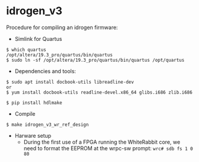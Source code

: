idrogen_v3
==========


Procedure for compiling an idrogen firmware:

- Simlink for Quartus 
```$ export LM_LICENSE_FILE=  ...  
$ which quartus  
/opt/altera/19.3_pro/quartus/bin/quartus
$ sudo ln -sf /opt/altera/19.3_pro/quartus/bin/quartus /opt/quartus
```

- Dependencies and tools:
```
$ sudo apt install docbook-utils libreadline-dev
or
$ yum install docbook-utils readline-devel.x86_64 glibs.i686 zlib.i686

$ pip install hdlmake
```


- Compile
```
$ make idrogen_v3_wr_ref_design
```

- Harware setup
  - During the first use of a FPGA running the WhiteRabbit core, we need to format the EEPROM at the wrpc-sw prompt:
  ```wrc# sdb fs 1 0 80```

